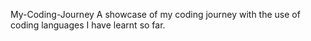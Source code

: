 My-Coding-Journey
A showcase of my coding journey with the use of coding languages I have learnt so far.
